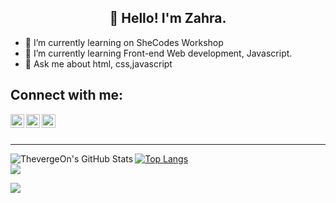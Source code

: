 
<h2 align="center">👋 Hello! I'm Zahra.</h2>

- 🔭 I’m currently learning on SheCodes Workshop
- 🌱  I’m currently learning Front-end Web development, Javascript.
- 💬 Ask me about html, css,javascript


## Connect with me:

[<img align="left" alt="codeSTACKr | Twitter" width="22px" src="https://cdn.jsdelivr.net/npm/simple-icons@v3/icons/twitter.svg" />][twitter]
[<img align="left" alt="codeSTACKr | LinkedIn" width="22px" src="https://cdn.jsdelivr.net/npm/simple-icons@v3/icons/linkedin.svg" />][linkedin]
[<img align="left" alt="codeSTACKr | Instagram" width="22px" src="https://cdn.jsdelivr.net/npm/simple-icons@v3/icons/instagram.svg" />][instagram]

<br />
<br />

---

<img align="left" alt="ThevergeOn's GitHub Stats" src="https://github-readme-stats.vercel.app/api?username=ThevergeOn&show_icons=true&hide_border=truet&theme=dracula&count_private=true"/>

[![Top Langs](https://github-readme-stats.vercel.app/api/top-langs/?username=ThevergeOn&theme=dracula)](https://github.com/ThevergeOn/github-readme-stats)
<br/>
![](https://komarev.com/ghpvc/?username=ThevergeOn)

[linkedin]: https://www.linkedin.com/in/zahra-barghamadi
[twitter]: https://twitter.com/ThevergeOn
[instagram]: https://www.instagram.com/zahrabarqamadi/
![](https://hit.yhype.me/github/profile?user_id=78968279)

